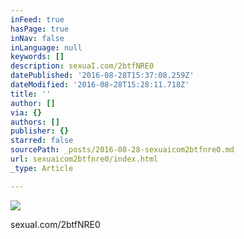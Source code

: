 ```yaml
---
inFeed: true
hasPage: true
inNav: false
inLanguage: null
keywords: []
description: sexuaI.com/2btfNRE0
datePublished: '2016-08-28T15:37:08.259Z'
dateModified: '2016-08-28T15:28:11.718Z'
title: ''
author: []
via: {}
authors: []
publisher: {}
starred: false
sourcePath: _posts/2016-08-28-sexuaicom2btfnre0.md
url: sexuaicom2btfnre0/index.html
_type: Article

---
```

![](https://the-grid-user-content.s3-us-west-2.amazonaws.com/917dbe7e-bd52-40b4-8214-bfd1e7935a83.jpg)

sexuaI.com/2btfNRE0